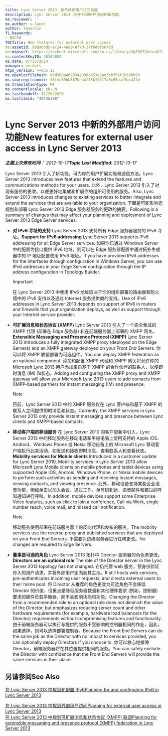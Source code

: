 ```yaml
---
title: Lync Server 2013：新的外部用户访问功能
description: Lync Server 2013：用于外部用户访问的新功能。
ms.reviewer: ''
ms.author: v-lanac
author: lanachin
f1.keywords:
- NOCSH
TOCTitle: New features for external user access
ms:assetid: 99da6bd5-ec14-4ad9-8f7d-37fbddf567dd
ms:mtpsurl: https://technet.microsoft.com/en-us/library/Gg398794(v=OCS.15)
ms:contentKeyID: 48184884
ms.date: 07/23/2014
manager: serdars
mtps_version: v=OCS.15
ms.openlocfilehash: d9d960a469334a836c453e8ae3bbf51f1b66bb93
ms.sourcegitcommit: 36fee89bb887bea4f18b19f17a8c69daf5bc423d
ms.translationtype: MT
ms.contentlocale: zh-CN
ms.lasthandoff: 11/26/2020
ms.locfileid: "49445398"
---
```

# <a name="new-features-for-external-user-access-in-lync-server-2013"></a><span data-ttu-id="24265-103">Lync Server 2013 中新的外部用户访问功能</span><span class="sxs-lookup"><span data-stu-id="24265-103">New features for external user access in Lync Server 2013</span></span>

<div data-xmlns="http://www.w3.org/1999/xhtml">

<div class="topic" data-xmlns="http://www.w3.org/1999/xhtml" data-msxsl="urn:schemas-microsoft-com:xslt" data-cs="https://msdn.microsoft.com/">

<div data-asp="https://msdn2.microsoft.com/asp">



</div>

<div id="mainSection">

<div id="mainBody"><span data-ttu-id="24265-104">

<span> </span></span><span class="sxs-lookup"><span data-stu-id="24265-104">

<span> </span></span></span>

<span data-ttu-id="24265-105">_**主题上次修改时间：** 2012-10-17_</span><span class="sxs-lookup"><span data-stu-id="24265-105">_**Topic Last Modified:** 2012-10-17_</span></span>

<span data-ttu-id="24265-106">Lync Server 2013 引入了新功能，可为你的用户扩展功能和通信方法。</span><span class="sxs-lookup"><span data-stu-id="24265-106">Lync Server 2013 introduces new features that extend the features and communications methods for your users.</span></span> <span data-ttu-id="24265-107">此外，Lync Server 2013 引入了对现有服务的更改，以便更好地集成和扩展你的组织可使用的服务。</span><span class="sxs-lookup"><span data-stu-id="24265-107">Also, Lync Server 2013 introduces changes to existing services to better integrate and extend the services that are available to your organization.</span></span> <span data-ttu-id="24265-108">下面是可能影响您规划和部署 Lync Server 2013 Edge 服务器服务的更改的摘要。</span><span class="sxs-lookup"><span data-stu-id="24265-108">Following is a summary of changes that may affect your planning and deployment of Lync Server 2013 Edge Server services.</span></span>

  - <span data-ttu-id="24265-109">**对 IPv6 寻址的支持**   Lync Server 2013 支持所有 Edge 服务器服务的 IPv6 寻址。</span><span class="sxs-lookup"><span data-stu-id="24265-109">**Support for IPv6 addressing**   Lync Server 2013 supports IPv6 addressing for all Edge Server services.</span></span> <span data-ttu-id="24265-110">如果你已通过 Windows Server 中的配置为接口提供 IPv6 地址，则可以在 Edge 服务器配置中通过拓扑生成器中的 IP 地址配置使用 IPv6 地址。</span><span class="sxs-lookup"><span data-stu-id="24265-110">If you have provided IPv6 addresses for the interfaces through configuration in Windows Server, you can use IPv6 addresses in your Edge Server configuration through the IP address configuration in Topology Builder.</span></span>
    
    <div>
    

    > [!IMPORTANT]  
    > <span data-ttu-id="24265-111">在 Lync Server 2013 中使用 IPv6 地址取决于你的组织部署的路由器和防火墙中的 IPv6 支持以及通过 Internet 服务提供商的支持。</span><span class="sxs-lookup"><span data-stu-id="24265-111">Use of IPv6 addresses in Lync Server 2013 depends on support of IPv6 in routers and firewalls that your organization deploys, as well as support through your Internet service provider.</span></span>

    
    </div>

  - <span data-ttu-id="24265-112">**可扩展消息和状态协议 (XMPP)**   Lync Server 2013 引入了一个完全集成的 XMPP 代理 (部署在 Edge 服务器) 和在前端服务器上部署的 XMPP 网关。</span><span class="sxs-lookup"><span data-stu-id="24265-112">**Extensible Messaging and Presence Protocol (XMPP)**   Lync Server 2013 introduces a fully integrated XMPP proxy (deployed on the Edge Servers) and an XMPP gateway deployed on your Front End Servers.</span></span> <span data-ttu-id="24265-113">你可以将 XMPP 联盟部署为可选组件。</span><span class="sxs-lookup"><span data-stu-id="24265-113">You can deploy XMPP federation as an optional component.</span></span> <span data-ttu-id="24265-114">添加和配置 XMPP 代理和 XMPP 网关将允许你的 Microsoft Lync 2013 用户添加来自基于 XMPP 的合作伙伴的联系人，以便即时消息 (IM) 和状态。</span><span class="sxs-lookup"><span data-stu-id="24265-114">Adding and configuring the XMPP proxy and XMPP gateway will allow your Microsoft Lync 2013 users to add contacts from XMPP-based partners for instant messaging (IM) and presence.</span></span>
    
    <div>
    

    > [!NOTE]  
    > <span data-ttu-id="24265-115">目前，Lync Server 2013 中的 XMPP 服务仅在 Lync 客户端和基于 XMPP 的联系人之间提供即时消息和状态。</span><span class="sxs-lookup"><span data-stu-id="24265-115">Currently, the XMPP services in Lync Server 2013 only provide instant messaging and presence between Lync clients and XMPP-based contacts.</span></span>

    
    </div>

  - <span data-ttu-id="24265-116">**移动客户端的移动服务**   在 Lync Server 2010 的客户更新中引入，Lync Server 2013 中的移动服务在移动电话和平板电脑上使用支持的 Apple iOS、Android、Windows Phone 或 Nokia 移动设备上的 Microsoft Lync 移动客户端执行此类活动，如发送和接收即时消息、查看联系人和查看状态。</span><span class="sxs-lookup"><span data-stu-id="24265-116">**Mobility services for Mobile clients**   Introduced in a customer update for Lync Server 2010, Mobility services in Lync Server 2013 allow Microsoft Lync Mobile clients on mobile phones and tablet devices using supported Apple iOS, Android, Windows Phone, or Nokia mobile devices to perform such activities as sending and receiving instant messages, viewing contacts, and viewing presence.</span></span> <span data-ttu-id="24265-117">此外，移动设备支持某些企业语音功能，例如单击以加入会议、通过工作、单号码到达、语音邮件和错过的呼叫通知进行呼叫。</span><span class="sxs-lookup"><span data-stu-id="24265-117">In addition, mobile devices support some Enterprise Voice features, such as click to join a conference, Call via Work, single number reach, voice mail, and missed call notification.</span></span>
    
    <div>
    

    > [!NOTE]  
    > <span data-ttu-id="24265-118">移动服务使用部署在前端服务器上的反向代理和发布的服务。</span><span class="sxs-lookup"><span data-stu-id="24265-118">The mobility services use the reverse proxy and published services that are deployed on your Front End Servers.</span></span> <span data-ttu-id="24265-119">不需要对边缘服务器进行任何更改。</span><span class="sxs-lookup"><span data-stu-id="24265-119">No changes are required to Edge Servers.</span></span>

    
    </div>

  - <span data-ttu-id="24265-120">**董事是可选的角色**   Lync Server 2013 拓扑中 Director 服务器的角色未更改。</span><span class="sxs-lookup"><span data-stu-id="24265-120">**Directors are an optional role**   The role of the Director server in the Lync Server 2013 topology has not changed.</span></span> <span data-ttu-id="24265-121">它仍托管 web 服务，预身份验证传入的用户请求，并将外部用户定向到其主池。</span><span class="sxs-lookup"><span data-stu-id="24265-121">It still hosts web services, pre-authenticates incoming user requests, and directs external users to their home pool.</span></span> <span data-ttu-id="24265-122">将 Director 从推荐的角色更改为可选角色不会降低 Director 的价值，但重点是降低服务器数量和其他硬件要求 (例如，控制器) 要求的硬件负载平衡器，而不会影响功能和功能。</span><span class="sxs-lookup"><span data-stu-id="24265-122">Changing the Director from a recommended role to an optional role does not diminish the value of the Director, but emphasizes reducing server count and other hardware requirements (for example, hardware load balancers for the Director) requirements without compromising features and functionality.</span></span> <span data-ttu-id="24265-123">由于前端服务器可以执行与提供的服务不受影响的控制器相同的作业，因此，如果选择，则可以选择部署控制器。</span><span class="sxs-lookup"><span data-stu-id="24265-123">Because the Front End Servers can do the same job as the Director with no impact to services provided, you can optionally deploy Directors if you choose to.</span></span> <span data-ttu-id="24265-124">你可以放心地排除 Director，前端服务器将在其位置提供相同的服务。</span><span class="sxs-lookup"><span data-stu-id="24265-124">You can safely exclude the Director with confidence that the Front End Servers will provide the same services in their place.</span></span>

<div>

## <a name="see-also"></a><span data-ttu-id="24265-125">另请参阅</span><span class="sxs-lookup"><span data-stu-id="24265-125">See Also</span></span>


[<span data-ttu-id="24265-126">在 Lync Server 2013 中规划和配置 IPv6</span><span class="sxs-lookup"><span data-stu-id="24265-126">Planning for and configuring IPv6 in Lync Server 2013</span></span>](lync-server-2013-planning-for-and-configuring-ipv6.md)  


[<span data-ttu-id="24265-127">在 Lync Server 2013 中规划外部用户访问</span><span class="sxs-lookup"><span data-stu-id="24265-127">Planning for external user access in Lync Server 2013</span></span>](lync-server-2013-planning-for-external-user-access.md)  
[<span data-ttu-id="24265-128">在 Lync Server 2013 中规划可扩展消息和状态协议 (XMPP) 联盟</span><span class="sxs-lookup"><span data-stu-id="24265-128">Planning for extensible messaging and presence protocol (XMPP) federation in Lync Server 2013</span></span>](lync-server-2013-planning-for-extensible-messaging-and-presence-protocol-xmpp-federation.md)  
  

<span data-ttu-id="24265-129"></div>

</div>

<span> </span>

</div>

</div>

</span><span class="sxs-lookup"><span data-stu-id="24265-129"></div>

</div>

<span> </span>

</div>

</div>

</span></span></div>

